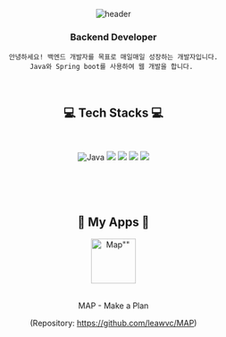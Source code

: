 <div align="center">
   
![header](https://capsule-render.vercel.app/api?type=waving&color=auto&height=300&section=header&text=Kwangmin%20Lee&fontSize=90&animation=fadeIn&fontAlignY=38&descAlignY=51&descAlign=62)


###  Backend Developer 
    
    안녕하세요! 백엔드 개발자를 목표로 매일매일 성장하는 개발자입니다.
    Java와 Spring boot를 사용하여 웹 개발을 합니다. 
<br/>

   
    
## 💻 Tech Stacks 💻
    
<br/>

![Java](https://img.shields.io/badge/Java-007396.svg?&style=for-the-badge&logo=Java&logoColor=white)
<img src="https://img.shields.io/badge/JavaScript-F7DF1E?style=for-the-badge&logo=JavaScript&logoColor=white">
<img src="https://img.shields.io/badge/Spring-6DB33F?style=for-the-badge&logo=Spring&logoColor=white">
<img src="https://img.shields.io/badge/MySQL-4479A1?style=for-the-badge&logo=MySQL&logoColor=white">
<img src="https://img.shields.io/badge/Amazon AWS-232F3E?style=for-the-badge&logo=Amazon AWS&logoColor=white">

<br/>
<br/>
    
<!-- My Apps -->
    
<br/>
    
## 💙 My Apps 💙
<a href="https://apps.apple.com/kr/app/scoit/id1576850548">
<img alt=Map"" width="80" src="https://user-images.githubusercontent.com/74237301/181483094-bccf38e8-4c39-4933-b84e-e17172dc5793.png"/>
</a>

<br/>
<br/>

    
MAP - Make a Plan
<br/>
    
(Repository: https://github.com/leawvc/MAP)
    
<br/>
